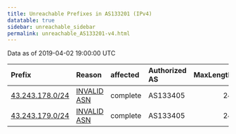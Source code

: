 ```yaml
---
title: Unreachable Prefixes in AS133201 (IPv4)
datatable: true
sidebar: unreachable_sidebar
permalink: unreachable_AS133201-v4.html
---
```


Data as of 2019-04-02 19:00:00 UTC


<div class="datatable-begin"></div>

| Prefix                                                   | Reason                                                                                                  | affected   | Authorized AS   |   MaxLength | Anchor                                       |   unreachable /24s |
|:---------------------------------------------------------|:--------------------------------------------------------------------------------------------------------|:-----------|:----------------|------------:|:---------------------------------------------|-------------------:|
| [43.243.178.0/24](https://stat.ripe.net/43.243.178.0/24) | [INVALID ASN](https://rpki-validator.ripe.net/announcement-preview?asn=AS133201&prefix=43.243.178.0/24) | complete   | AS133405        |          24 | [APNIC](unreachable_APNIC_RPKI_Root-v4.html) |                  1 |
| [43.243.179.0/24](https://stat.ripe.net/43.243.179.0/24) | [INVALID ASN](https://rpki-validator.ripe.net/announcement-preview?asn=AS133201&prefix=43.243.179.0/24) | complete   | AS133405        |          24 | [APNIC](unreachable_APNIC_RPKI_Root-v4.html) |                  1 |

<div class="datatable-end"></div>